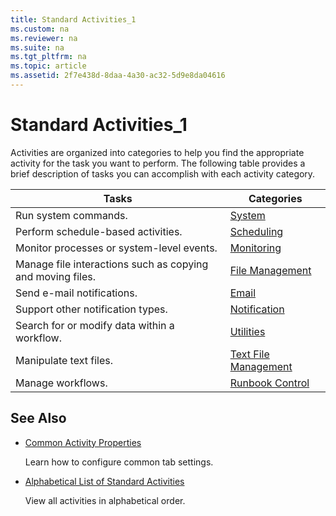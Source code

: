 ```yaml
---
title: Standard Activities_1
ms.custom: na
ms.reviewer: na
ms.suite: na
ms.tgt_pltfrm: na
ms.topic: article
ms.assetid: 2f7e438d-8daa-4a30-ac32-5d9e8da04616
---
```

# Standard Activities_1
Activities are organized into categories to help you find the appropriate activity for the task you want to perform. The following table provides a brief description of tasks you can accomplish with each activity category.

|Tasks|Categories|
|---------|--------------|
|Run system commands.|[System](../Topic/System.md)|
|Perform schedule\-based activities.|[Scheduling](../Topic/Scheduling.md)|
|Monitor processes or system\-level events.|[Monitoring](../Topic/Monitoring.md)|
|Manage file interactions such as copying and moving files.|[File Management](../Topic/File-Management.md)|
|Send e\-mail notifications.|[Email](../Topic/Email.md)|
|Support other notification types.|[Notification](../Topic/Notification.md)|
|Search for or modify data within a workflow.|[Utilities](../Topic/Utilities.md)|
|Manipulate text files.|[Text File Management](../Topic/Text-File-Management.md)|
|Manage workflows.|[Runbook Control](../Topic/Runbook-Control.md)|

## See Also

-   [Common Activity Properties](../Topic/Common-Activity-Properties.md)

    Learn how to configure common tab settings.

-   [Alphabetical List of Standard Activities](../Topic/Alphabetical-List-of-Standard-Activities.md)

    View all activities in alphabetical order.

